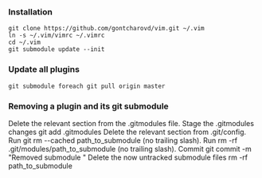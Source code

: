 ### Installation

```
git clone https://github.com/gontcharovd/vim.git ~/.vim
ln -s ~/.vim/vimrc ~/.vimrc
cd ~/.vim
git submodule update --init
```

### Update all plugins

```
git submodule foreach git pull origin master
```

### Removing a plugin and its git submodule

Delete the relevant section from the .gitmodules file.
Stage the .gitmodules changes git add .gitmodules
Delete the relevant section from .git/config.
Run git rm --cached path_to_submodule (no trailing slash).
Run rm -rf .git/modules/path_to_submodule (no trailing slash).
Commit git commit -m "Removed submodule "
Delete the now untracked submodule files rm -rf path_to_submodule
